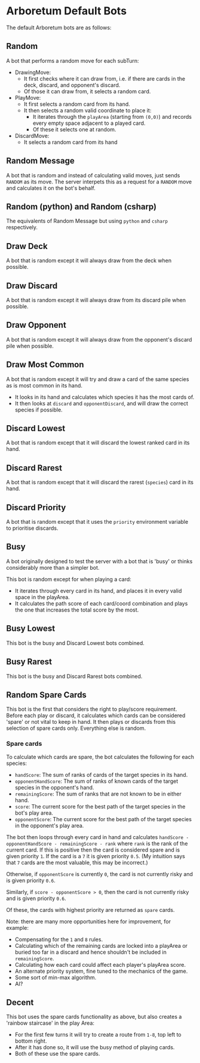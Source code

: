 # Arboretum Default Bots
The default Arboretum bots are as follows:

## Random
A bot that performs a random move for each subTurn:
- DrawingMove:
    - It first checks where it can draw from, i.e. if there are cards in the deck, discard, and 
    opponent's discard.
    - Of those it can draw from, it selects a random card.
- PlayMove:
    - It first selects a random card from its hand.
    - It then selects a random valid coordinate to place it:
        - It iterates through the `playArea` (starting from `(0,0)`) and records every empty space 
        adjacent to a played card.
        - Of these it selects one at random.
- DiscardMove:
    - It selects a random card from its hand

## Random Message
A bot that is random and instead of calculating valid moves, just sends `RANDOM` as its move. The 
server interpets this as a request for a `RANDOM` move and calculates it on the bot's behalf.

## Random (python) and Random (csharp)
The equivalents of Random Message but using `python` and `csharp` respectively.

## Draw Deck
A bot that is random except it will always draw from the deck when possible.

## Draw Discard
A bot that is random except it will always draw from its discard pile when possible.

## Draw Opponent
A bot that is random except it will always draw from the opponent's discard pile when possible.

## Draw Most Common
A bot that is random except it will try and draw a card of the same species as is most common in its
hand.
- It looks in its hand and calculates which species it has the most cards of.
- It then looks at `discard` and `opponentDiscard`, and will draw the correct species if possible.

## Discard Lowest
A bot that is random except that it will discard the lowest ranked card in its hand.

## Discard Rarest
A bot that is random except that it will discard the rarest (`species`) card in its hand.

## Discard Priority
A bot that is random except that it uses the `priority` environment variable to prioritise discards.

## Busy
A bot originally designed to test the server with a bot that is 'busy' or thinks considerably more than
a simpler bot.

This bot is random except for when playing a card:
- It iterates through every card in its hand, and places it in every valid space in the playArea.
- It calculates the path score of each card/coord combination and plays the one that increases the total
score by the most.

## Busy Lowest
This bot is the busy and Discard Lowest bots combined.

## Busy Rarest
This bot is the busy and Discard Rarest bots combined.

## Random Spare Cards
This bot is the first that considers the right to play/score requirement. Before each play or discard,
it calculates which cards can be considered 'spare' or not vital to keep in hand. It then plays or 
discards from this selection of spare cards only. Everything else is random.

### Spare cards
To calculate which cards are spare, the bot calculates the following for each species:
- `handScore`: The sum of ranks of cards of the target species in its hand.
- `opponentHandScore`: The sum of ranks of known cards of the target species in the opponent's hand.
- `remainingScore`: The sum of ranks that are not known to be in either hand.
- `score`: The current score for the best path of the target species in the bot's play area.
- `opponentScore`: The current score for the best path of the target species in the opponent's play area.

The bot then loops through every card in hand and calculates 
`handScore - opponentHandScore - remainingScore - rank` where `rank` is the rank of the current card.
If this is positive then the card is considered spare and is given priority `1`. If the card is 
a `7` it is given priority `0.5`. (My intuition says that `7` cards are the most valuable, this may 
be incorrect.)

Otherwise, if `opponentScore` is currently `0`, the card is not currently risky and is given priority
`0.6`.

Similarly, if `score - opponentScore > 0`, then the card is not currently risky and is given priority
`0.6`.

Of these, the cards with highest priority are returned as `spare` cards.

Note: there are many more opportunities here for improvement, for example: 
- Compensating for the `1` and `8` rules.
- Calculating which of the remaining cards are locked into a playArea or buried too far in a discard 
and hence shouldn't be included in `remainingScore`.
- Calculating how each card could affect each player's playArea score.
- An alternate priority system, fine tuned to the mechanics of the game.
- Some sort of min-max algorithm.
- AI?

## Decent

This bot uses the spare cards functionality as above, but also creates a 'rainbow staircase' in the 
play Area:
- For the first few turns it will try to create a route from `1-8`, top left to bottom right.
- After it has done so, it will use the busy method of playing cards.
- Both of these use the spare cards.




















